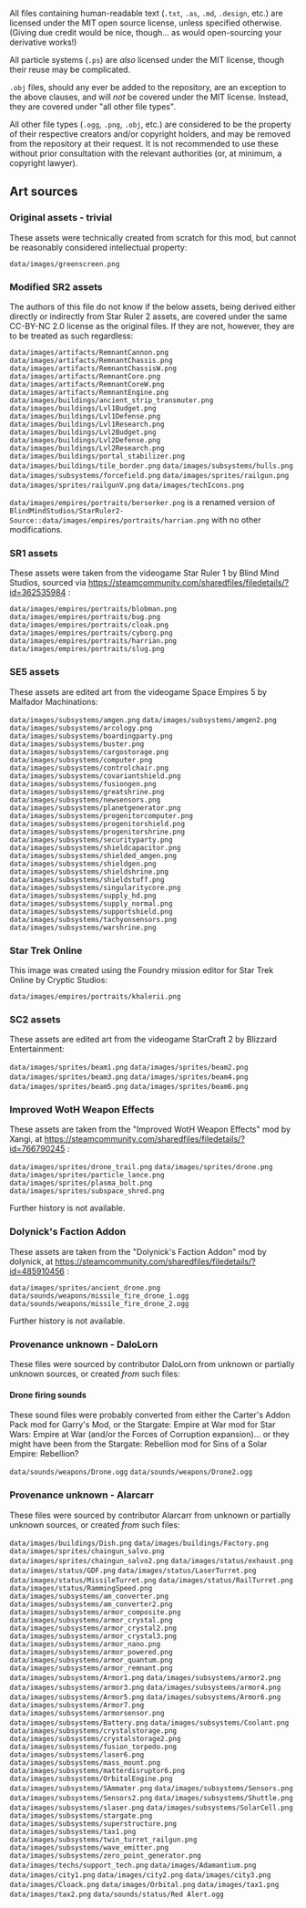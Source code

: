All files containing human-readable text (`.txt`, `.as`, `.md`, `.design`, etc.) are licensed under the MIT open source license, unless specified otherwise. (Giving due credit would be nice, though... as would open-sourcing your derivative works!)

All particle systems (`.ps`) are *also* licensed under the MIT license, though their reuse may be complicated.

`.obj` files, should any ever be added to the repository, are an exception to the above clauses, and will *not* be covered under the MIT license. Instead, they are covered under "all other file types".

All other file types (`.ogg`, `.png`, `.obj`, etc.) are considered to be the property of their respective creators and/or copyright holders, and may be removed from the repository at their request. It is not recommended to use these without prior consultation with the relevant authorities (or, at minimum, a copyright lawyer).

## Art sources

### Original assets - trivial

These assets were technically created from scratch for this mod, but cannot be reasonably considered intellectual property:

`data/images/greenscreen.png`

### Modified SR2 assets

The authors of this file do not know if the below assets, being derived either directly or indirectly from Star Ruler 2 assets, are covered under the same CC-BY-NC 2.0 license as the original files. If they are not, however, they are to be treated as such regardless:

`data/images/artifacts/RemnantCannon.png`
`data/images/artifacts/RemnantChassis.png`
`data/images/artifacts/RemnantChassisW.png`
`data/images/artifacts/RemnantCore.png`
`data/images/artifacts/RemnantCoreW.png`
`data/images/artifacts/RemnantEngine.png`
`data/images/buildings/ancient_strip_transmuter.png`
`data/images/buildings/Lvl1Budget.png`
`data/images/buildings/Lvl1Defense.png`
`data/images/buildings/Lvl1Research.png`
`data/images/buildings/Lvl2Budget.png`
`data/images/buildings/Lvl2Defense.png`
`data/images/buildings/Lvl2Research.png`
`data/images/buildings/portal_stabilizer.png`
`data/images/buildings/tile_border.png`
`data/images/subsystems/hulls.png`
`data/images/subsystems/forcefield.png`
`data/images/sprites/railgun.png`
`data/images/sprites/railgunV.png`
`data/images/techIcons.png`

`data/images/empires/portraits/berserker.png` is a renamed version of `BlindMindStudios/StarRuler2-Source::data/images/empires/portraits/harrian.png` with no other modifications.

### SR1 assets

These assets were taken from the videogame Star Ruler 1 by Blind Mind Studios, sourced via https://steamcommunity.com/sharedfiles/filedetails/?id=362535984 :

`data/images/empires/portraits/blobman.png`
`data/images/empires/portraits/bug.png`
`data/images/empires/portraits/cloak.png`
`data/images/empires/portraits/cyborg.png`
`data/images/empires/portraits/harrian.png`
`data/images/empires/portraits/slug.png`

### SE5 assets

These assets are edited art from the videogame Space Empires 5 by Malfador Machinations:

`data/images/subsystems/amgen.png`
`data/images/subsystems/amgen2.png`
`data/images/subsystems/arcology.png`
`data/images/subsystems/boardingparty.png`
`data/images/subsystems/buster.png`
`data/images/subsystems/cargostorage.png`
`data/images/subsystems/computer.png`
`data/images/subsystems/controlchair.png`
`data/images/subsystems/covariantshield.png`
`data/images/subsystems/fusiongen.png`
`data/images/subsystems/greatshrine.png`
`data/images/subsystems/newsensors.png`
`data/images/subsystems/planetgenerator.png`
`data/images/subsystems/progenitorcomputer.png`
`data/images/subsystems/progenitorshield.png`
`data/images/subsystems/progenitorshrine.png`
`data/images/subsystems/securityparty.png`
`data/images/subsystems/shieldcapacitor.png`
`data/images/subsystems/shielded_amgen.png`
`data/images/subsystems/shieldgen.png`
`data/images/subsystems/shieldshrine.png`
`data/images/subsystems/shieldstuff.png`
`data/images/subsystems/singularitycore.png`
`data/images/subsystems/supply_hd.png`
`data/images/subsystems/supply_normal.png`
`data/images/subsystems/supportshield.png`
`data/images/subsystems/tachyonsensors.png`
`data/images/subsystems/warshrine.png`

### Star Trek Online

This image was created using the Foundry mission editor for Star Trek Online by Cryptic Studios:

`data/images/empires/portraits/khalerii.png`

### SC2 assets

These assets are edited art from the videogame StarCraft 2 by Blizzard Entertainment:

`data/images/sprites/beam1.png`
`data/images/sprites/beam2.png`
`data/images/sprites/beam3.png`
`data/images/sprites/beam4.png`
`data/images/sprites/beam5.png`
`data/images/sprites/beam6.png`

### Improved WotH Weapon Effects

These assets are taken from the "Improved WotH Weapon Effects" mod by Xangi, at https://steamcommunity.com/sharedfiles/filedetails/?id=766790245 :

`data/images/sprites/drone_trail.png`
`data/images/sprites/drone.png`
`data/images/sprites/particle_lance.png`
`data/images/sprites/plasma_bolt.png`
`data/images/sprites/subspace_shred.png`

Further history is not available.

### Dolynick's Faction Addon

These assets are taken from the "Dolynick's Faction Addon" mod by dolynick, at https://steamcommunity.com/sharedfiles/filedetails/?id=485910456 :

`data/images/sprites/ancient_drone.png`
`data/sounds/weapons/missile_fire_drone_1.ogg`
`data/sounds/weapons/missile_fire_drone_2.ogg`

Further history is not available.

### Provenance unknown - DaloLorn

These files were sourced by contributor DaloLorn from unknown or partially unknown sources, or created *from* such files:

#### Drone firing sounds

These sound files were probably converted from either the Carter's Addon Pack mod for Garry's Mod, or the Stargate: Empire at War mod for Star Wars: Empire at War (and/or the Forces of Corruption expansion)... or they might have been from the Stargate: Rebellion mod for Sins of a Solar Empire: Rebellion?

`data/sounds/weapons/Drone.ogg`
`data/sounds/weapons/Drone2.ogg`

### Provenance unknown - Alarcarr

These files were sourced by contributor Alarcarr from unknown or partially unknown sources, or created *from* such files:

`data/images/buildings/Dish.png`
`data/images/buildings/Factory.png`
`data/images/sprites/chaingun_salvo.png`
`data/images/sprites/chaingun_salvo2.png`
`data/images/status/exhaust.png`
`data/images/status/GDF.png`
`data/images/status/LaserTurret.png`
`data/images/status/MissileTurret.png`
`data/images/status/RailTurret.png`
`data/images/status/RammingSpeed.png`
`data/images/subsystems/am_converter.png`
`data/images/subsystems/am_converter2.png`
`data/images/subsystems/armor_composite.png`
`data/images/subsystems/armor_crystal.png`
`data/images/subsystems/armor_crystal2.png`
`data/images/subsystems/armor_crystal3.png`
`data/images/subsystems/armor_nano.png`
`data/images/subsystems/armor_powered.png`
`data/images/subsystems/armor_quantum.png`
`data/images/subsystems/armor_remnant.png`
`data/images/subsystems/Armor1.png`
`data/images/subsystems/armor2.png`
`data/images/subsystems/armor3.png`
`data/images/subsystems/armor4.png`
`data/images/subsystems/Armor5.png`
`data/images/subsystems/Armor6.png`
`data/images/subsystems/Armor7.png`
`data/images/subsystems/armorsensor.png`
`data/images/subsystems/Battery.png`
`data/images/subsystems/Coolant.png`
`data/images/subsystems/crystalstorage.png`
`data/images/subsystems/crystalstorage2.png`
`data/images/subsystems/fusion_torpedo.png`
`data/images/subsystems/laser6.png`
`data/images/subsystems/mass_mount.png`
`data/images/subsystems/matterdisruptor6.png`
`data/images/subsystems/OrbitalEngine.png`
`data/images/subsystems/SAmmater.png`
`data/images/subsystems/Sensors.png`
`data/images/subsystems/Sensors2.png`
`data/images/subsystems/Shuttle.png`
`data/images/subsystems/slaser.png`
`data/images/subsystems/SolarCell.png`
`data/images/subsystems/stargate.png`
`data/images/subsystems/superstructure.png`
`data/images/subsystems/tax1.png`
`data/images/subsystems/twin_turret_railgun.png`
`data/images/subsystems/wave_emitter.png`
`data/images/subsystems/zero_point_generator.png`
`data/images/techs/support_tech.png`
`data/images/Adamantium.png`
`data/images/city1.png`
`data/images/city2.png`
`data/images/city3.png`
`data/images/Cloack.png`
`data/images/Orbital.png`
`data/images/tax1.png`
`data/images/tax2.png`
`data/sounds/status/Red Alert.ogg`